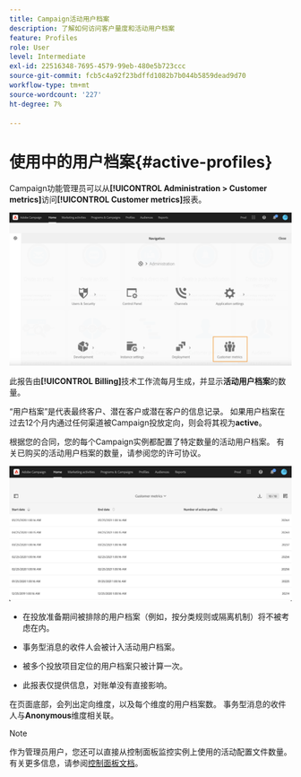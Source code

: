 ```yaml
---
title: Campaign活动用户档案
description: 了解如何访问客户量度和活动用户档案
feature: Profiles
role: User
level: Intermediate
exl-id: 22516348-7695-4579-99eb-480e5b723ccc
source-git-commit: fcb5c4a92f23bdffd1082b7b044b5859dead9d70
workflow-type: tm+mt
source-wordcount: '227'
ht-degree: 7%

---
```


# 使用中的用户档案{#active-profiles}

Campaign功能管理员可以从&#x200B;**[!UICONTROL Administration > Customer metrics]**&#x200B;访问&#x200B;**[!UICONTROL Customer metrics]**&#x200B;报表。

![](assets/audience_customer_metrics.png)

此报告由&#x200B;**[!UICONTROL Billing]**&#x200B;技术工作流每月生成，并显示&#x200B;**活动用户档案**&#x200B;的数量。

“用户档案”是代表最终客户、潜在客户或潜在客户的信息记录。 如果用户档案在过去12个月内通过任何渠道被Campaign投放定向，则会将其视为&#x200B;**active**。

根据您的合同，您的每个Campaign实例都配置了特定数量的活动用户档案。 有关已购买的活动用户档案的数量，请参阅您的许可协议。

![](assets/audience_active_profiles_list.png)



* 在投放准备期间被排除的用户档案（例如，按分类规则或隔离机制）将不被考虑在内。

* 事务型消息的收件人会被计入活动用户档案。

* 被多个投放项目定位的用户档案只被计算一次。

* 此报表仅提供信息，对账单没有直接影响。

在页面底部，会列出定向维度，以及每个维度的用户档案数。 事务型消息的收件人与&#x200B;**Anonymous**&#x200B;维度相关联。

>[!NOTE]
>
>作为管理员用户，您还可以直接从控制面板监控实例上使用的活动配置文件数量。 有关更多信息，请参阅[控制面板文档](https://experienceleague.adobe.com/docs/control-panel/using/performance-monitoring/active-profiles-monitoring.html)。

